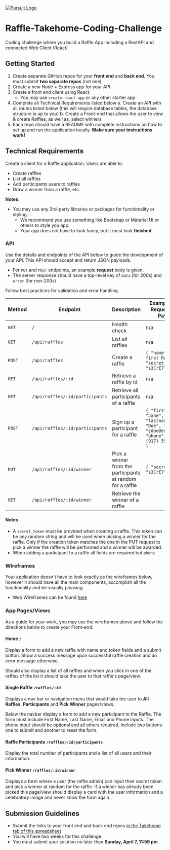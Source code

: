 [![Pursuit Logo](https://avatars1.githubusercontent.com/u/5825944?s=200&v=4)](https://pursuit.org)

# Raffle-Takehome-Coding-Challenge

Coding challenge where you build a Raffle App including a RestAPI and connected Web Client (React)

## Getting Started

1. Create separate GitHub repos for your **front end** and **back end**. You must submit **two separate repos** (not one).
2. Create a new Node + Express app for your API
3. Create a front end client using React.
   - You may use `create-react-app` or any other starter app
4. Complete all Technical Requirements listed below
   a. Create an API with all routes listed below (this will require database tables, the database structure is up to you)
   b. Create a Front-end that allows the user to view & create Raffles, as well as, select winners 
5. Each repo should have a README with complete instructions on how to set up and run the application locally. **Make sure your instructions work!**

## Technical Requirements

Create a client for a Raffle application. Users are able to:

- Create raffles
- List all raffles
- Add participants users to raffles
- Draw a winner from a raffle, etc.

**Notes**:

- You may use any 3rd-party libraries or packages for functionality or styling.
  - We recommend you use something like Bootstrap or Material UI or others to style you app.
  - Your app does not have to look fancy, but it must look **finished**.

### API

Use the details and endpoints of the API below to guide the development of your API. This API should accept and return JSON payloads.
   - For `PUT` and `POST` endpoints, an example **request** body is given.
   - The server response should have a top-level key of `data` (for 200s) and `error` (for non-200s)

Follow best practices for validation and error handling.

| Method | Endpoint                        | Description                                                | Example JSON Request Body Payload                                                                              |
| ------ | ------------------------------- | ---------------------------------------------------------- | ------------------------------------------------------------------------------------------------------ |
| `GET`  | `/`                             | Health check                                               | n/a |
| `GET`  | `/api/raffles`                  | List all raffles                                           | n/a                                                                                                    |
| `POST` | `/api/raffles`                  | Create a raffle                                            | `{ "name": "My first Raffle", "secret_token": "s3CrE7" }`                                              |
| `GET`  | `/api/raffles/:id`              | Retrieve a raffle by id                                    | n/a                                                                                                    |
| `GET`  | `/api/raffles/:id/participants` | Retrieve all participants of a raffle                      | n/a                                                                                                    |
| `POST` | `/api/raffles/:id/participants` | Sign up a participant for a raffle                         | `{ "firstname": "Jane", "lastname": "Doe", "email": "jdoe@email.com", "phone": "+1 (917) 555-1234", }` |
| `PUT`  | `/api/raffles/:id/winner`       | Pick a winner from the participants at random for a raffle | `{ "secret_token": "s3CrE7" }`                                                                         |
| `GET`  | `/api/raffles/:id/winner`       | Retrieve the winner of a raffle                            |                                                                                                        |

#### Notes

- A `secret_token` must be provided when creating a raffle. This token can be any random string and will be used when picking a winner for the raffle. Only if the creation token matches the one in the PUT request to pick a winner the raffle will be performed and a winner will be awarded.
- When adding a participant to a raffle all fields are required but `phone`

### Wireframes

Your application doesn't have to look exactly as the wireframes below, however it should have all the main components, accomplish all the functionality and be visually pleasing.

- Web Wireframes can be found [here](./Web-Raffle-App-Wireframes.pdf)

### App Pages/Views

As a guide for your work, you may use the wireframes above and follow the directions below to create your Front-end.

#### Home `/`

Display a form to add a new raffle with name and token fields and a submit button. Show a success message upon successful raffle creation and an error message otherwise.

Should also display a list of all raffles and when you click in one of the raffles of the list it should take the user to that raffle's page/view.

#### Single Raffle `/raffles/:id`

Displays a nav bar or navigation menu that would take the user to **All Raffles**, **Participants** and **Pick Winner** pages/views.

Below the navbar display a form to add a new participant to the Raffle. The form must include First Name, Last Name, Email and Phone inputs. The phone input should be optional and all others required. Include two buttons one to submit and another to reset the form.

#### Raffle Participants `/raffles/:id/participants`

Display the total number of participants and a list of all users and their information.

#### Pick Winner `/raffles/:id/winner`

Displays a form where a user (the raffle admin) can input their secret token and pick a winner at random for the raffle. If a winner has already been picked this page/view should display a card with the user information and a celebratory image and never show the form again.

## Submission Guidelines

- Submit the links to your front end and back end repos [in the Takehome tab of this spreadsheet](https://docs.google.com/spreadsheets/d/12TLdRWqWCKCtn5gSEn1YgMawqseIpw4kcO6EBG_9DWo/edit?usp=sharing)
- You will have two weeks for this challenge.
- You must submit your solution no later than **Sunday, April 7, 11:59 pm**
